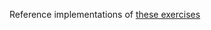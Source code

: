 Reference implementations of [these exercises](https://docs.google.com/document/d/1lMxGzZojcfcalonn2EG8e9Thee0GNT_OlrODmEPXsjc/edit?usp=sharing)

